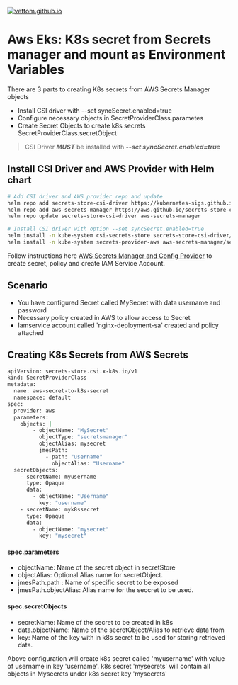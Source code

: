 <a href="https://vettom.github.io/"><img src="https://vettom.github.io/img/vettom-banner.jpg" alt="vettom.github.io" ></a>
# Aws Eks: K8s secret from Secrets manager and mount as Environment Variables

There are 3 parts to creating K8s secrets from AWS Secrets Manager objects

- Install CSI driver with --set syncSecret.enabled=true
- Configure necessary objects in SecretProviderClass.parametes
- Create Secret Objects to create k8s secrets SecretProviderClass.secretObject

> CSI Driver ***MUST*** be installed with ***--set syncSecret.enabled=true***


## Install CSI Driver and AWS Provider with Helm chart
```bash
# Add CSI driver and AWS provider repo and update
helm repo add secrets-store-csi-driver https://kubernetes-sigs.github.io/secrets-store-csi-driver/charts
helm repo add aws-secrets-manager https://aws.github.io/secrets-store-csi-driver-provider-aws
helm repo update secrets-store-csi-driver aws-secrets-manager

# Install CSI driver with option --set syncSecret.enabled=true
helm install -n kube-system csi-secrets-store secrets-store-csi-driver/secrets-store-csi-driver  --set syncSecret.enabled=true
helm install -n kube-system secrets-provider-aws aws-secrets-manager/secrets-store-csi-driver-provider-aws

```

Follow instructions here [AWS Secrets Manager and Config Provider](https://github.com/aws/secrets-store-csi-driver-provider-aws#usage) to create secret, policy and create IAM Service Account.

## Scenario
- You have configured Secret called MySecret with data username and password
- Necessary policy created in AWS to allow access to Secret
- Iamservice account called 'nginx-deployment-sa' created and policy attached

## Creating K8s Secrets from AWS Secrets

```bash
apiVersion: secrets-store.csi.x-k8s.io/v1
kind: SecretProviderClass
metadata:
  name: aws-secret-to-k8s-secret
  namespace: default
spec:
  provider: aws
  parameters:
    objects: |
        - objectName: "MySecret"
          objectType: "secretsmanager"
          objectAlias: mysecret
          jmesPath:
            - path: "username"
              objectAlias: "Username"
  secretObjects:
    - secretName: myusername
      type: Opaque
      data: 
        - objectName: "Username"
          key: "username"
    - secretName: myk8ssecret
      type: Opaque
      data: 
        - objectName: "mysecret"
          key: "mysecret"

```
#### spec.parameters
  - objectName: Name of the secret object in secretStore
  - objectAlias: Optional Alias name for secretObject.
  - jmesPath.path : Name of specific secret to be exposed
  - jmesPath.objectAlias: Alias name for the seccret to be used.

#### spec.secretObjects
  - secretName: Name of the secret to be created in k8s
  - data.objectName: Name of the secretObject/Alias to retrieve data from
  - key: Name of the key with in k8s secret to be used for storing retrieved data.

  Above configuration will create k8s secret called 'myusername' with value of username in key 'username'. k8s secret 'mysecrets' will contain all objects in Mysecrets under k8s secret key 'mysecrets'
